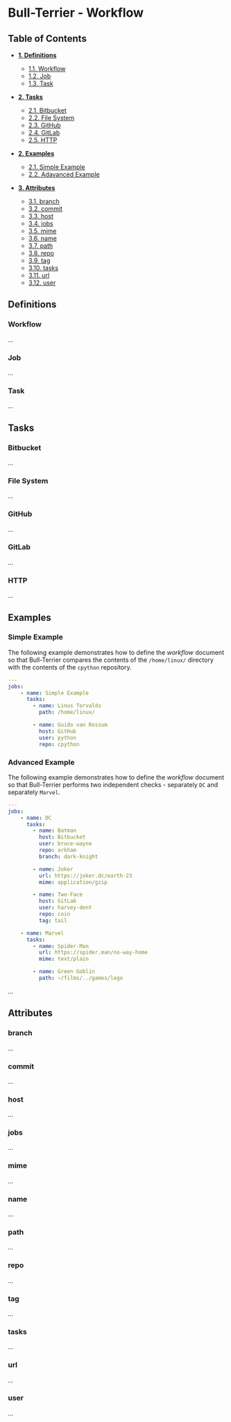 # Bull-Terrier - Workflow

## Table of Contents

* **[1. Definitions](#definitions)**
  * [1.1. Workflow](#workflow)
  * [1.2. Job](#job)
  * [1.3. Task](#task)

* **[2. Tasks](#tasks)**
  * [2.1. Bitbucket](#bitbucket)
  * [2.2. File System](#file-system)
  * [2.3. GitHub](#github)
  * [2.4. GitLab](#gitlab)
  * [2.5. HTTP](#http)

* **[2. Examples](#examples)**
  * [2.1. Simple Example](#simple-example)
  * [2.2. Adavanced Example](#advanced-example)

* **[3. Attributes](#attributes)**
  * [3.1. branch](#branch)
  * [3.2. commit](#commit)
  * [3.3. host](#host)
  * [3.4. jobs](#jobs)
  * [3.5. mime](#mime)
  * [3.6. name](#name)
  * [3.7. path](#path)
  * [3.8. repo](#repo)
  * [3.9. tag](#tag)
  * [3.10. tasks](#tasks)
  * [3.11. url](#url)
  * [3.12. user](#user)

## Definitions

### Workflow

...

### Job

...

### Task

...

## Tasks

### Bitbucket

...

### File System

...

### GitHub

...

### GitLab

...

### HTTP

...

## Examples

### Simple Example

The following example demonstrates how to define the *workflow* document so that Bull-Terrier
compares the contents of the `/home/linux/` directory with the contents of the `cpython` repository.

```yaml
---
jobs:
    - name: Simple Example
      tasks:
        - name: Linus Torvalds
          path: /home/linux/

        - name: Guido van Rossum
          host: GitHub
          user: python
          repo: cpython
```

### Advanced Example

The following example demonstrates how to define the *workflow* document so that Bull-Terrier
performs two independent checks - separately `DC` and separately `Marvel`.

```yaml
---
jobs:
    - name: DC
      tasks:
        - name: Batman
          host: Bitbucket
          user: bruce-wayne
          repo: arkham
          branch: dark-knight

        - name: Joker
          url: https://joker.dc/earth-23
          mime: application/gzip

        - name: Two-Face
          host: GitLab
          user: harvey-dent
          repo: coin
          tag: tail

    - name: Marvel
      tasks:
        - name: Spider-Man
          url: https://spider.man/no-way-home
          mime: text/plain

        - name: Green Goblin
          path: ~/films/../games/lego
```

...

## Attributes

### branch

...

### commit

...

### host

...

### jobs

...

### mime

...

### name

...

### path

...

### repo

...

### tag

...

### tasks

...

### url

...

### user

...
